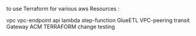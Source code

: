 to use Terraform for various aws Resources :

vpc 
vpc-endpoint
api
lambda
step-function
GlueETL
VPC-peering 
transit Gateway
ACM
TERRAFORM
change testing